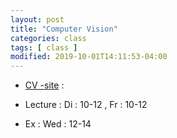 ```yaml
---
layout: post
title: "Computer Vision"
categories: class
tags: [ class ]
modified: 2019-10-01T14:11:53-04:00
---
```


* [CV -site](https://pages.iai.uni-bonn.de/gall_juergen/teaching/Lectures/cv19.html) :

* Lecture : Di : 10-12 , Fr : 10-12
* Ex : Wed : 12-14
